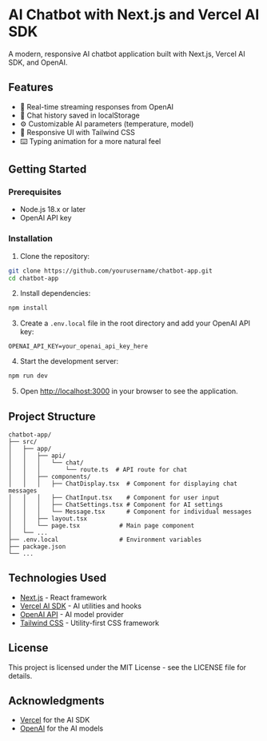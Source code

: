 # AI Chatbot with Next.js and Vercel AI SDK

A modern, responsive AI chatbot application built with Next.js, Vercel AI SDK, and OpenAI.

## Features

- 💬 Real-time streaming responses from OpenAI
- 🔄 Chat history saved in localStorage
- ⚙️ Customizable AI parameters (temperature, model)
- 📱 Responsive UI with Tailwind CSS
- ⌨️ Typing animation for a more natural feel

## Getting Started

### Prerequisites

- Node.js 18.x or later
- OpenAI API key

### Installation

1. Clone the repository:

```bash
git clone https://github.com/yourusername/chatbot-app.git
cd chatbot-app
```

2. Install dependencies:

```bash
npm install
```

3. Create a `.env.local` file in the root directory and add your OpenAI API key:

```
OPENAI_API_KEY=your_openai_api_key_here
```

4. Start the development server:

```bash
npm run dev
```

5. Open [http://localhost:3000](http://localhost:3000) in your browser to see the application.

## Project Structure

```
chatbot-app/
├── src/
│   ├── app/
│   │   ├── api/
│   │   │   └── chat/
│   │   │       └── route.ts  # API route for chat
│   │   ├── components/
│   │   │   ├── ChatDisplay.tsx  # Component for displaying chat messages
│   │   │   ├── ChatInput.tsx    # Component for user input
│   │   │   ├── ChatSettings.tsx # Component for AI settings
│   │   │   └── Message.tsx      # Component for individual messages
│   │   ├── layout.tsx
│   │   └── page.tsx           # Main page component
│   └── ...
├── .env.local                 # Environment variables
├── package.json
└── ...
```

## Technologies Used

- [Next.js](https://nextjs.org/) - React framework
- [Vercel AI SDK](https://sdk.vercel.ai/docs) - AI utilities and hooks
- [OpenAI API](https://openai.com/api/) - AI model provider
- [Tailwind CSS](https://tailwindcss.com/) - Utility-first CSS framework

## License

This project is licensed under the MIT License - see the LICENSE file for details.

## Acknowledgments

- [Vercel](https://vercel.com/) for the AI SDK
- [OpenAI](https://openai.com/) for the AI models
